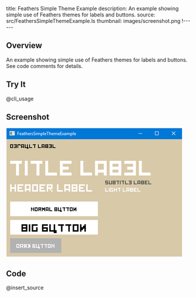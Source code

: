 title: Feathers Simple Theme Example
description: An example showing simple use of Feathers themes for labels and buttons.
source: src/FeathersSimpleThemeExample.ls
thumbnail: images/screenshot.png
!------

## Overview
An example showing simple use of Feathers themes for labels and buttons.
See code comments for details.

## Try It
@cli_usage

## Screenshot
![Feathers Simple Theme Example Screenshot](images/screenshot.png)

## Code
@insert_source
